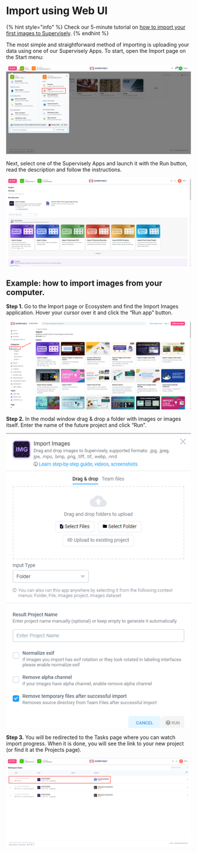 # Import using Web UI

{% hint style="info" %}
Check our 5-minute tutorial on [how to import your first images to Supervisely](../../../getting-started/How-to-import.md).
{% endhint %}

The most simple and straightforward method of importing is uploading your data using one of our Supervisely Apps. To start, open the Import page on the Start menu:

![](import1.png)

Next, select one of the Supervisely Apps and launch it with the Run button, read the description and follow the instructions.


![](import2.png)


## **Example: how to import images from your computer.**


**Step 1.** Go to the Import page or Ecosystem and find the Import Images application. Hover your cursor over it and click the “Run app” button.

![](import-ecosystem.png)

**Step 2.** In the modal window drag & drop a folder with images or images itself. Enter the name of the future project and click “Run”.

![](import-modal.png)

**Step 3.** You will be redirected to the Tasks page where you can watch import progress. When it is done, you will see the link to your new project (or find it at the Projects page).

![](import-image-task.png)

